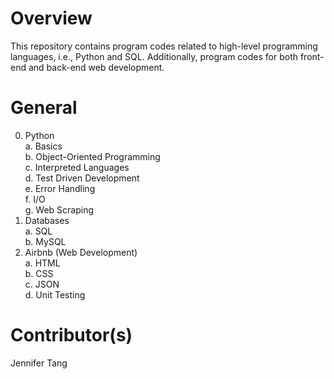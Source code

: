 # Overview #
This repository contains program codes related to high-level programming languages, i.e., Python and SQL. Additionally, program codes for both front-end and back-end web development.

# General #
0. Python  
	a. Basics  
	b. Object-Oriented Programming  
	c. Interpreted Languages  
	d. Test Driven Development  
	e. Error Handling  
	f. I/O  
	g. Web Scraping  
1. Databases  
	a. SQL  
	b. MySQL  
2. Airbnb (Web Development)  
	a. HTML  
	b. CSS  
	c. JSON  
	d. Unit Testing  

# Contributor(s) #
Jennifer Tang
